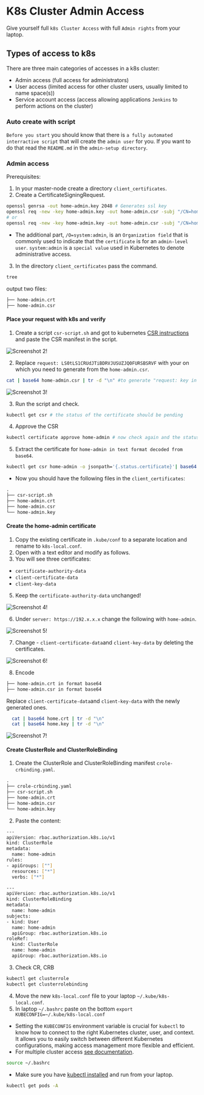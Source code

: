 # K8s Cluster Admin Access

 <link rel="stylesheet" type="text/css" href="css/image.css">

Give yourself full `k8s Cluster Access` with full `Admin rights` from your laptop.

## Types of access to k8s

There are three main categories of accesses in a k8s cluster:

- Admin access (full access for administrators)
- User access (limited access for other cluster users, usually limited to name space(s))
- Service account access (access allowing applications `Jenkins` to perform actions on the cluster)

### Auto create with script

`Before you start` you should know that there is `a fully automated interractive script` that will create the `admin user` for you. If you want to do that read the `README.md` in the `admin-setup directory`.

### Admin access


Prerequisites:

1. In your master-node create a directory `client_certificates`.
2. Create a CertificateSigningRequest.

```sh
openssl genrsa -out home-admin.key 2048 # Generates ssl key
openssl req -new -key home-admin.key -out home-admin.csr -subj "/CN=home-admin" # Generates a Create a CertificateSigningRequest/ CSR
# or
openssl req -new -key home-admin.key -out home-admin.csr -subj "/CN=home-admin/O=system:admin" # Generates a CertificateSigningRequest (CSR)
```

- The additional part, `/O=system:admin`, is an `Organization field` that is commonly used to indicate that the `certificate` is for an `admin-level user`. `system:admin` is a `special value` used in Kubernetes to denote administrative access.

3. In the directory `client_certificates` pass the command.

```sh
tree
```

output
two files:

```xml
├── home-admin.crt
├── home-admin.csr
```

#### Place your request with k8s and verify

1. Create a script `csr-script.sh` and got to kubernetes [CSR instructions](https://kubernetes.io/docs/reference/access-authn-authz/certificate-signing-requests/) and paste the CSR manifest in the script.

![Screenshot 2!](/Screenshots/Screenshots-2.png)

2. Replace `request: LS0tLS1CRUdJTiBDRVJUSUZJQ0FURSBSRVF` with your on which you need to generate from the `home-admin.csr`.

```sh
cat | base64 home-admin.csr | tr -d "\n" #to generate "request: key in base64 format.
```

![Screenshot 3!](/Screenshots/Screenshots-3.png)

3. Run the script and check.

```sh
kubectl get csr # the status of the certificate should be pending
```

4. Approve the CSR

```sh
kubectl certificate approve home-admin # now check again and the status should bee approved
```

5. Extract the certificate for `home-admin in text format decoded from base64`.

```sh
kubectl get csr home-admin -o jsonpath='{.status.certificate}'| base64 -d > home-admin.crt
```

- Now you should have the following files in the `client_certificates`:

```xml
.
├── csr-script.sh
├── home-admin.crt
├── home-admin.csr
└── home-admin.key
```

#### Create the home-admin certificate

1. Copy the existing certificate in `.kube/conf` to a separate location and rename to `k8s-local.conf`.
2. Open with a text editor and modify as follows.
3. You will see three certificates:

- `certificate-authority-data`
- `client-certificate-data`
- `client-key-data`

5. Keep the `certificate-authority-data` unchanged!

![Screenshot 4!](/Screenshots/Screenshots-4.png)

6. Under `server: https://192.x.x.x` change the following with `home-admin`.

![Screenshot 5!](/Screenshots/Screenshots-5.png)

7. Change - `client-certificate-data`and `client-key-data` by deleting the certificates.

![Screenshot 6!](/Screenshots/Screenshots-6.png)

8. Encode

```xml
├── home-admin.crt in format base64
├── home-admin.csr in format base64
```

Replace `client-certificate-data`and `client-key-data` with the newly generated ones.

```sh
  cat | base64 home.crt | tr -d "\n"
  cat | base64 home.key | tr -d "\n"

```

![Screenshot 7!](/Screenshots/Screenshots-7.png)

#### Create ClusterRole and ClusterRoleBinding

1. Create the ClusterRole and ClusterRoleBinding manifest `crole-crbinding.yaml`.

```xml
.
├── crole-crbinding.yaml
├── csr-script.sh
├── home-admin.crt
├── home-admin.csr
└── home-admin.key
```

2. Paste the content:

```sh
---
apiVersion: rbac.authorization.k8s.io/v1
kind: ClusterRole
metadata:
  name: home-admin
rules:
- apiGroups: [""]
  resources: ["*"]
  verbs: ["*"]

---
apiVersion: rbac.authorization.k8s.io/v1
kind: ClusterRoleBinding
metadata:
  name: home-admin
subjects:
- kind: User
  name: home-admin
  apiGroup: rbac.authorization.k8s.io
roleRef:
  kind: ClusterRole
  name: home-admin
  apiGroup: rbac.authorization.k8s.io
```

3. Check CR, CRB

```sh
kubectl get clusterrole
kubectl get clusterrolebinding
```

4. Move the new `k8s-local.conf` file to your laptop `~/.kube/k8s-local.conf`.
5. In laptop `~/.bashrc` paste on the bottom `export KUBECONFIG=~/.kube/k8s-local.conf`

- Setting the `KUBECONFIG` environment variable is crucial for `kubectl` to know how to connect to the right Kubernetes cluster, user, and context. It allows you to easily switch between different Kubernetes configurations, making access management more flexible and efficient.
- For multiple cluster access [see documentation](https://kubernetes.io/docs/reference/kubectl/cheatsheet/).

```sh
source ~/.bashrc
```

- Make sure you have [kubectl installed](https://kubernetes.io/docs/tasks/tools/) and run from your laptop.

 ```sh
 kubectl get pods -A
 ```
